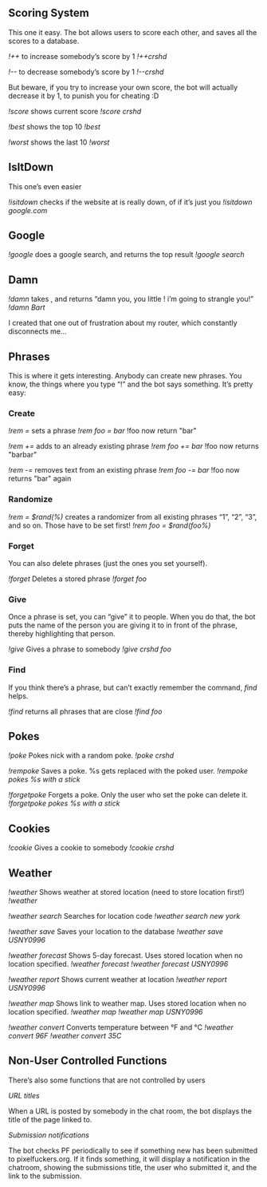 ## Scoring System

This one it easy. The bot allows users to score each other, and saves all the scores to a database.

*!++*
to increase somebody’s score by 1
_!++crshd_

*!--*
to decrease somebody’s score by 1
_!--crshd_

But beware, if you try to increase your own score, the bot will actually decrease it by 1, to punish you for cheating :D

*!score*
shows current score
_!score crshd_

*!best*
shows the top 10
_!best_

*!worst*
shows the last 10
_!worst_

## IsItDown

This one’s even easier

*!isitdown*
checks if the website at is really down, of if it’s just you
_!isitdown google.com_

## Google

*!google*
does a google search, and returns the top result
_!google search_

## Damn

*!damn*
takes , and returns “damn you, you little ! i’m going to strangle you!”
_!damn Bart_

I created that one out of frustration about my router, which constantly disconnects me…

## Phrases

This is where it gets interesting. Anybody can create new phrases. You know, the things where you type “!” and the bot says something. It’s pretty easy:

### Create

*!rem =*
sets a phrase
_!rem foo = bar_
!foo now return "bar"

*!rem +=*
adds to an already existing phrase
_!rem foo += bar_
!foo now returns "barbar"

*!rem -=*
removes text from an existing phrase
_!rem foo -= bar_
!foo now returns "bar" again

### Randomize

*!rem = $rand(%)*
creates a randomizer from all existing phrases “1”, “2”, “3”, and so on. Those have to be set first!
_!rem foo = $rand(foo%)_

### Forget

You can also delete phrases (just the ones you set yourself).

*!forget*
Deletes a stored phrase
_!forget foo_

### Give

Once a phrase is set, you can “give” it to people. When you do that, the bot puts the name of the person you are giving it to in front of the phrase, thereby highlighting that person.

*!give*
Gives a phrase to somebody
_!give crshd foo_

### Find

If you think there’s a phrase, but can’t exactly remember the command, _find_ helps.

*!find*
returns all phrases that are close
_!find foo_

## Pokes

*!poke*
Pokes nick with a random poke.
_!poke crshd_

*!rempoke*
Saves a poke. %s gets replaced with the poked user.
_!rempoke pokes %s with a stick_

*!forgetpoke*
Forgets a poke. Only the user who set the poke can delete it.
_!forgetpoke pokes %s with a stick_

## Cookies

*!cookie*
Gives a cookie to somebody
_!cookie crshd_

## Weather

*!weather*
Shows weather at stored location (need to store location first!)
_!weather_

*!weather search*
Searches for location code
_!weather search new york_

*!weather save*
Saves your location to the database
_!weather save USNY0996_

*!weather forecast*
Shows 5-day forecast. Uses stored location when no location specified.
_!weather forecast_
_!weather forecast USNY0996_

*!weather report*
Shows current weather at location
_!weather report USNY0996_

*!weather map*
Shows link to weather map. Uses stored location when no location specified.
_!weather map_
_!weather map USNY0996_

*!weather convert*
Converts temperature between °F and °C
_!weather convert 96F_
_!weather convert 35C_

## Non-User Controlled Functions

There’s also some functions that are not controlled by users

*URL titles*

When a URL is posted by somebody in the chat room, the bot displays the title of the page linked to.

*Submission notifications*

The bot checks PF periodically to see if something new has been submitted to pixelfuckers.org. If it finds something, it will display a notification in the chatroom, showing the submissions title, the user who submitted it, and the link to the submission.
